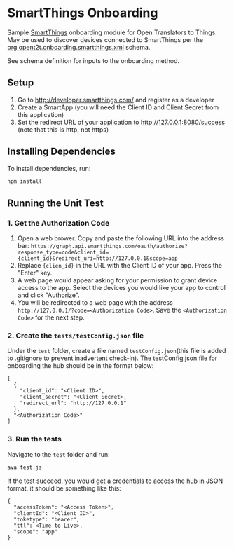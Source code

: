 # SmartThings Onboarding
Sample [SmartThings](http://www.smartthings.com/) onboarding module for Open Translators to Things. May be used to discover devices connected to SmartThings per the 
[org.opent2t.onboarding.smartthings.xml](https://github.com/opent2t/onboarding/blob/master/org.opent2t.onboarding.smartthings/org.opent2t.onboarding.smartthings.xml) schema.

See schema definition for inputs to the onboarding method.

## Setup
1. Go to http://developer.smartthings.com/ and register as a developer
2. Create a SmartApp (you will need the Client ID and Client Secret from this application)
3. Set the redirect URL of your application to http://127.0.0.1:8080/success (note that this is http, not https)

## Installing Dependencies
To install dependencies, run:
 
```bash
npm install
```

## Running the Unit Test
### 1. Get the Authorization Code
1. Open a web brower. Copy and paste the following URL into the address bar:
`
https://graph.api.smartthings.com/oauth/authorize?response_type=code&client_id={client_id}&redirect_uri=http://127.0.0.1&scope=app
`
2. Replace `{clien_id}` in the URL with the Client ID of your app. Press the "Enter" key.
3. A web page would appear asking for your permission to grant device access to the app. Select the devices you would like your app to control and click "Authorize".
4. You will be redirected to a web page with the address `http://127.0.0.1/?code=<Authorization Code>`. Save the `<Authorization Code>` for the next step.


### 2. Create the `tests/testConfig.json` file
Under the `test` folder, create a file named `testConfig.json`(this file is added to .gitignore to prevent inadvertent check-in). The testConfig.json file for onboarding the hub should be in the format below:
```
[
  {
    "client_id": "<Client ID>",
    "client_secret": "<Client Secret>,
    "redirect_url": "http://127.0.0.1"
  },
  "<Authorization Code>"
]
```
### 3. Run the tests
Navigate to the `test` folder and run:

```bash
ava test.js
```
If the test succeed, you would get a credentials to access the hub  in JSON format. it should be something like this:
```
{
  "accessToken": "<Access Token>",
  "clientId": "<Client ID>",
  "toketype": "bearer",
  "ttl": <Time to Live>,
  "scope": "app"
}